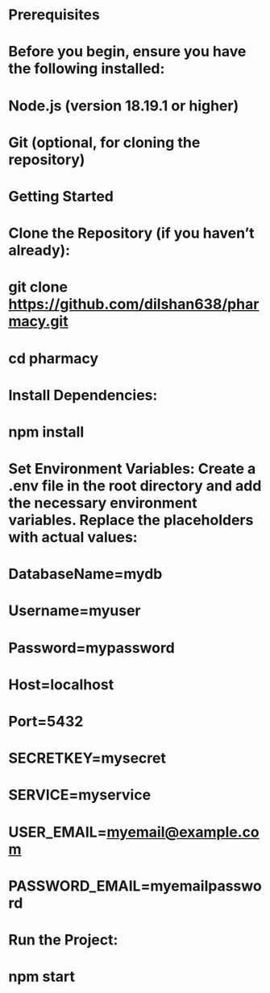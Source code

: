 # Prerequisites
# Before you begin, ensure you have the following installed:

# Node.js (version 18.19.1 or higher)
# Git (optional, for cloning the repository)
# Getting Started

# Clone the Repository (if you haven’t already):
# git clone https://github.com/dilshan638/pharmacy.git
# cd pharmacy

# Install Dependencies:
# npm install

# Set Environment Variables: Create a .env file in the root directory and add the necessary environment variables. Replace the placeholders with actual values:

# DatabaseName=mydb
# Username=myuser
# Password=mypassword
# Host=localhost
# Port=5432
# SECRETKEY=mysecret
# SERVICE=myservice
# USER_EMAIL=myemail@example.com
# PASSWORD_EMAIL=myemailpassword

# Run the Project:
# npm start

